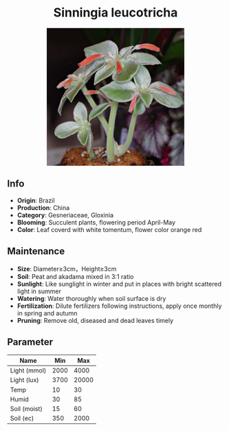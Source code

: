 <h1 align='center'>Sinningia leucotricha</h1>
<p align="center">
    <img 
        align='center'
        width='320'
        src="../images/sinningia leucotricha.png" 
        alt='Sinningia leucotricha' />
</p>

## Info

 - **Origin**: Brazil
 - **Production**: China
 - **Category**: Gesneriaceae, Gloxinia
 - **Blooming**: Succulent plants, flowering period April-May
 - **Color**: Leaf coverd with white tomentum, flower color orange red

## Maintenance

 - **Size**: Diameter≥3cm，Height≥3cm
 - **Soil**: Peat and akadama mixed in 3:1 ratio
 - **Sunlight**: Like sunglight in winter and put in places with bright scattered light in summer
 - **Watering**: Water thoroughly when soil surface is dry
 - **Fertilization**: Dilute fertilizers following instructions, apply once monthly in spring and autumn
 - **Pruning**: Remove old, diseased and dead leaves timely

## Parameter

| Name         | Min  | Max   |
|--------------|------|-------|
| Light (mmol) | 2000 | 4000  |
| Light (lux)  | 3700 | 20000 |
| Temp         | 10    | 30    |
| Humid        | 30   | 85    |
| Soil (moist) | 15   | 60    |
| Soil (ec)    | 350  | 2000  |